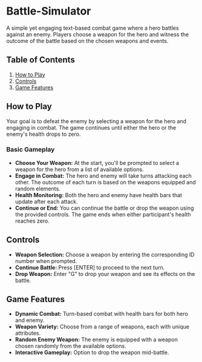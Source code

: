 # Battle-Simulator

A simple yet engaging text-based combat game where a hero battles against an enemy. Players choose a weapon for the hero and witness the outcome of the battle based on the chosen weapons and events.

## Table of Contents
1. [How to Play](#how-to-play)
2. [Controls](#controls)
3. [Game Features](#game-features)


## How to Play

Your goal is to defeat the enemy by selecting a weapon for the hero and engaging in combat. The game continues until either the hero or the enemy's health drops to zero.

### Basic Gameplay

- **Choose Your Weapon:** At the start, you'll be prompted to select a weapon for the hero from a list of available options.
- **Engage in Combat:** The hero and enemy will take turns attacking each other. The outcome of each turn is based on the weapons equipped and random elements.
- **Health Monitoring:** Both the hero and enemy have health bars that update after each attack.
- **Continue or End:** You can continue the battle or drop the weapon using the provided controls. The game ends when either participant's health reaches zero.

## Controls

- **Weapon Selection:** Choose a weapon by entering the corresponding ID number when prompted.
- **Continue Battle:** Press [ENTER] to proceed to the next turn.
- **Drop Weapon:** Enter "G" to drop your weapon and see its effects on the battle.

## Game Features

- **Dynamic Combat:** Turn-based combat with health bars for both hero and enemy.
- **Weapon Variety:** Choose from a range of weapons, each with unique attributes.
- **Random Enemy Weapon:** The enemy is equipped with a weapon chosen randomly from the available options.
- **Interactive Gameplay:** Option to drop the weapon mid-battle.
